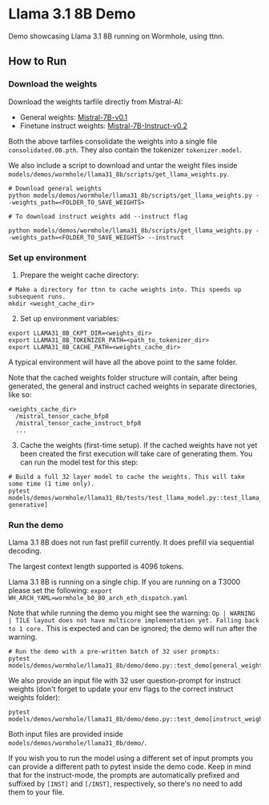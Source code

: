 # Llama 3.1 8B Demo

Demo showcasing Llama 3.1 8B running on Wormhole, using ttnn.

## How to Run

### Download the weights

Download the weights tarfile directly from Mistral-AI:
- General weights: [Mistral-7B-v0.1](https://models.mistralcdn.com/mistral-7b-v0-1/mistral-7B-v0.1.tar)
- Finetune instruct weights: [Mistral-7B-Instruct-v0.2](https://models.mistralcdn.com/mistral-7b-v0-2/Mistral-7B-v0.2-Instruct.tar)

Both the above tarfiles consolidate the weights into a single file `consolidated.00.pth`. They also contain the tokenizer `tokenizer.model`.

We also include a script to download and untar the weight files inside `models/demos/wormhole/llama31_8b/scripts/get_llama_weights.py`.

```
# Download general weights
python models/demos/wormhole/llama31_8b/scripts/get_llama_weights.py --weights_path=<FOLDER_TO_SAVE_WEIGHTS>

# To download instruct weights add --instruct flag

python models/demos/wormhole/llama31_8b/scripts/get_llama_weights.py --weights_path=<FOLDER_TO_SAVE_WEIGHTS> --instruct
```

### Set up environment

1. Prepare the weight cache directory:

```
# Make a directory for ttnn to cache weights into. This speeds up subsequent runs.
mkdir <weight_cache_dir>
```

2. Set up environment variables:
```
export LLAMA31_8B_CKPT_DIR=<weights_dir>
export LLAMA31_8B_TOKENIZER_PATH=<path_to_tokenizer_dir>
export LLAMA31_8B_CACHE_PATH=<weights_cache_dir>
```

A typical environment will have all the above point to the same folder.

Note that the cached weights folder structure will contain, after being generated, the general and instruct cached weights in separate directories, like so:

```
<weights_cache_dir>
  /mistral_tensor_cache_bfp8
  /mistral_tensor_cache_instruct_bfp8
  ...
```

3. Cache the weights (first-time setup).
If the cached weights have not yet been created the first execution will take care of generating them. You can run the model test for this step:

```
# Build a full 32 layer model to cache the weights. This will take some time (1 time only).
pytest models/demos/wormhole/llama31_8b/tests/test_llama_model.py::test_llama_model_inference[17-generative]
```

### Run the demo

Llama 3.1 8B does not run fast prefill currently. It does prefill via sequential decoding.

The largest context length supported is 4096 tokens.

Llama 3.1 8B is running on a single chip. If you are running on a T3000 please set the following: `export WH_ARCH_YAML=wormhole_b0_80_arch_eth_dispatch.yaml`

Note that while running the demo you might see the warning: `Op | WARNING  | TILE layout does not have multicore implementation yet. Falling back to 1 core.` This is expected and can be ignored; the demo will run after the warning.

```
# Run the demo with a pre-written batch of 32 user prompts:
pytest models/demos/wormhole/llama31_8b/demo/demo.py::test_demo[general_weights]
```

We also provide an input file with 32 user question-prompt for instruct weights (don't forget to update your env flags to the correct instruct weights folder):
```
pytest models/demos/wormhole/llama31_8b/demo/demo.py::test_demo[instruct_weights]
```

Both input files are provided inside `models/demos/wormhole/llama31_8b/demo/`.

If you wish you to run the model using a different set of input prompts you can provide a different path to pytest inside the demo code. Keep in mind that for the instruct-mode, the prompts are automatically prefixed and suffixed by `[INST]` and `[/INST]`, respectively, so there's no need to add them to your file.

